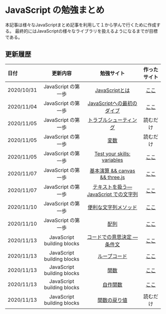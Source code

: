# JavaScript の勉強まとめ
本記事は様々なJavaScriptまとめ記事を利用して１から学んで行くために作成する。
最終的にはJavaScriptの様々なライブラリを扱えるようになるまでが目標である。

## 更新履歴
| 日付 | 更新内容 | 勉強サイト | 作ったサイト |
| :-- | :-: | :-: | :-: |
| 2020/10/31 | JavaScript の第一歩 | [JavaScriptとは](https://developer.mozilla.org/ja/docs/Learn/JavaScript/First_steps/What_is_JavaScript) | [ここ](./1_JavaScriptsFirstSteps/0) |
| 2020/11/04 | JavaScript の第一歩 | [JavaScriptへの最初のダイブ](https://developer.mozilla.org/ja/docs/Learn/JavaScript/First_steps/A_first_splash) | [ここ](./1_JavaScriptsFirstSteps/1) |
| 2020/11/05 | JavaScript の第一歩 | [トラブルシューティング](https://developer.mozilla.org/ja/docs/Learn/JavaScript/First_steps/What_went_wrong) | 読むだけ |
| 2020/11/05 | JavaScript の第一歩 | [変数](https://developer.mozilla.org/ja/docs/Learn/JavaScript/First_steps/Variables) | 読むだけ |
| 2020/11/05 | JavaScript の第一歩 | [Test your skills: variables](https://wiki.developer.mozilla.org/ja/docs/Learn/JavaScript/First_steps/Test_your_skills:_variables) | [ここ](./1_JavaScriptsFirstSteps/2) |
| 2020/11/07 | JavaScript の第一歩 | [基本演算 && canvas && three.js](https://developer.mozilla.org/ja/docs/Learn/JavaScript/First_steps/Math) | [ここ](./1_JavaScriptsFirstSteps/3) |
| 2020/11/07 | JavaScript の第一歩 | [テキストを扱う—JavaScript での文字列](https://developer.mozilla.org/ja/docs/Learn/JavaScript/First_steps/Strings) | [ここ](./1_JavaScriptsFirstSteps/4) |   
| 2020/11/10 | JavaScript の第一歩 | [便利な文字列メソッド](https://developer.mozilla.org/ja/docs/Learn/JavaScript/First_steps/Useful_string_methods) | [ここ](./1_JavaScriptsFirstSteps/5) |   
| 2020/11/10 | JavaScript の第一歩 | [配列](https://developer.mozilla.org/ja/docs/Learn/JavaScript/First_steps/Arrays) | [ここ](./1_JavaScriptsFirstSteps/6) |   
| 2020/11/13 | JavaScript building blocks | [コードでの意思決定 — 条件文](https://developer.mozilla.org/ja/docs/Learn/JavaScript/Building_blocks/conditionals) | [ここ](./2_Building_blocks/conditionals) |
| 2020/11/13 | JavaScript building blocks | [ループコード](https://developer.mozilla.org/ja/docs/Learn/JavaScript/Building_blocks/Looping_code) | [ここ](./2_Building_blocks/LoopingCode) |   
| 2020/11/13 | JavaScript building blocks | [関数](https://developer.mozilla.org/ja/docs/Learn/JavaScript/Building_blocks/Functions) | [ここ](./2_Building_blocks/Function) |   
| 2020/11/13 | JavaScript building blocks | [自作関数](https://developer.mozilla.org/ja/docs/Learn/JavaScript/Building_blocks/Build_your_own_function) | [ここ](./2_Building_blocks/BuildYourOwnFunction) |   
| 2020/11/13 | JavaScript building blocks | [関数の戻り値](https://developer.mozilla.org/ja/docs/Learn/JavaScript/Building_blocks/Build_your_own_function) | 読むだけ |   